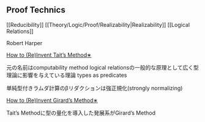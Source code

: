 ## Proof Technics

[[Reducibility]]
[[Theory/Logic/Proof/Realizability|Realizability]]
[[Logical Relations]]


Robert Harper

[How to (Re)Invent Tait’s Method∗](https://www.cs.cmu.edu/~rwh/courses/chtt/pdfs/tait.pdf)

元の名前はcomputability method
logical relationsの一般的な原理として広く型理論に影響を与えている理論
types as predicates

単純型付きラムダ計算のβリダクションは強正規化(strongly normalizing)

[How to (Re)Invent Girard’s Method∗](https://www.cs.cmu.edu/~rwh/courses/chtt/pdfs/girard.pdf)

Tait’s Methodに型の量化を導入した発展系がGirard’s Method

